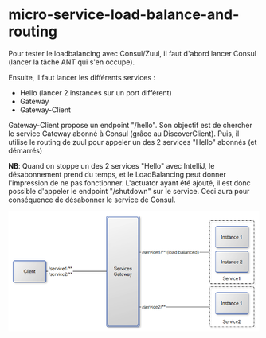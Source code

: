 # micro-service-load-balance-and-routing

Pour tester le loadbalancing avec Consul/Zuul, il faut d'abord lancer Consul (lancer la tâche ANT qui s'en occupe). 

Ensuite, il faut lancer les différents services : 
- Hello (lancer 2 instances sur un port différent)
- Gateway
- Gateway-Client

Gateway-Client propose un endpoint "/hello". 
Son objectif est de chercher le service Gateway abonné à Consul (grâce au DiscoverClient). 
Puis, il utilise le routing de zuul pour appeler un des 2 services "Hello" abonnés (et démarrés)
 
**NB**: Quand on stoppe un des 2 services "Hello" avec IntelliJ, le désabonnement prend du temps, et le LoadBalancing peut donner l'impression de ne pas fonctionner. 
L'actuator ayant été ajouté, il est donc possible d'appeler le endpoint "/shutdown" sur le service. 
Ceci aura pour conséquence de désabonner le service de Consul.

<img align="center" src="archi.png">
